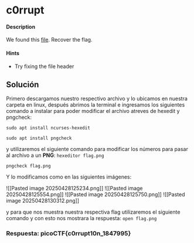 # c0rrupt

#### Description

We found this [file](https://jupiter.challenges.picoctf.org/static/ab30fcb7d47364b4190a7d3d40edb551/mystery). Recover the flag.

#### Hints

* Try fixing the file header

## Solución

Primero descargamos nuestro respectivo archivo y lo ubicamos en nuestra carpeta en linux, después abrimos la terminal e ingresamos los siguientes comando a instalar para poder modificar el archivo atreves de hexedit y pngcheck:

`sudo apt install ncurses-hexedit`

`sudo apt install pngcheck`

y utilizaremos el siguiente comando para modificar los números para pasar al archivo a un **PNG**:
`hexeditor flag.png`

`pngcheck flag.png`

Y lo modificamos como en las siguientes imágenes:

![[Pasted image 20250428125234.png]]
![[Pasted image 20250428125554.png]]
![[Pasted image 20250428125750.png]]
![[Pasted image 20250428130312.png]]

y para que nos muestra nuestra respectiva flag utilizaremos el siguiente comando y con esto nos mostrara la respuesta:
`open flag.png`

### Respuesta: picoCTF{c0rrupt10n_1847995}